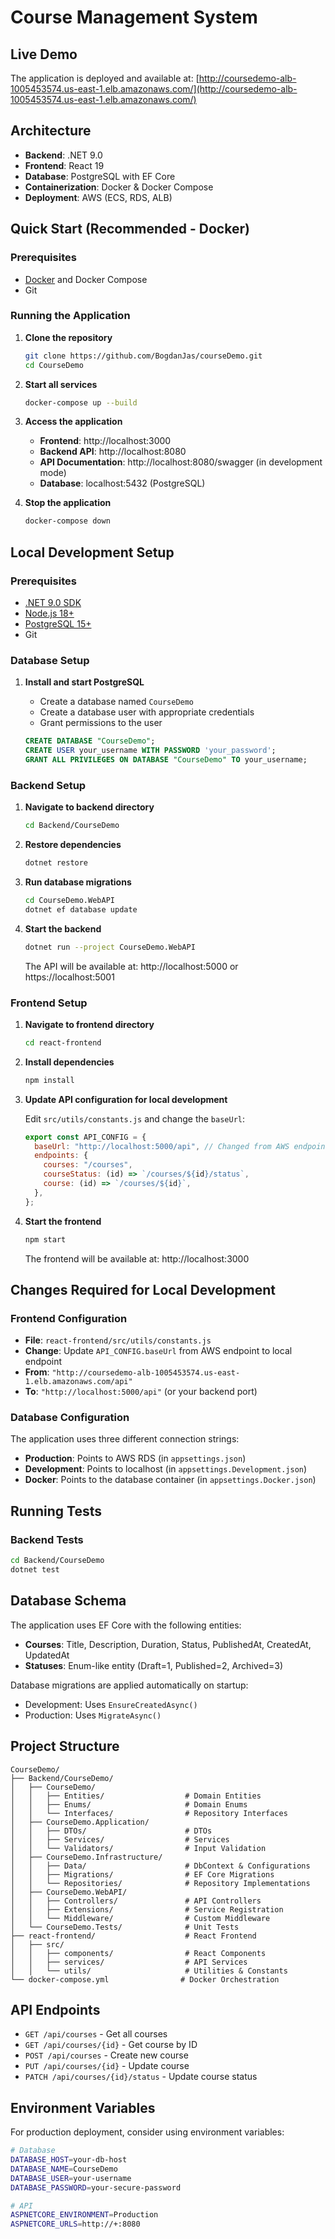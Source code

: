 # Course Management System

## Live Demo

The application is deployed and available at: [http://coursedemo-alb-1005453574.us-east-1.elb.amazonaws.com/](http://coursedemo-alb-1005453574.us-east-1.elb.amazonaws.com/)

## Architecture

- **Backend**: .NET 9.0
- **Frontend**: React 19
- **Database**: PostgreSQL with EF Core
- **Containerization**: Docker & Docker Compose
- **Deployment**: AWS (ECS, RDS, ALB)

## Quick Start (Recommended - Docker)

### Prerequisites

- [Docker](https://www.docker.com/get-started) and Docker Compose
- Git

### Running the Application

1. **Clone the repository**

   ```bash
   git clone https://github.com/BogdanJas/courseDemo.git
   cd CourseDemo
   ```

2. **Start all services**

   ```bash
   docker-compose up --build
   ```

3. **Access the application**

   - **Frontend**: http://localhost:3000
   - **Backend API**: http://localhost:8080
   - **API Documentation**: http://localhost:8080/swagger (in development mode)
   - **Database**: localhost:5432 (PostgreSQL)

4. **Stop the application**
   ```bash
   docker-compose down
   ```

## Local Development Setup

### Prerequisites

- [.NET 9.0 SDK](https://dotnet.microsoft.com/download)
- [Node.js 18+](https://nodejs.org/)
- [PostgreSQL 15+](https://www.postgresql.org/download/)
- Git

### Database Setup

1. **Install and start PostgreSQL**

   - Create a database named `CourseDemo`
   - Create a database user with appropriate credentials
   - Grant permissions to the user

   ```sql
   CREATE DATABASE "CourseDemo";
   CREATE USER your_username WITH PASSWORD 'your_password';
   GRANT ALL PRIVILEGES ON DATABASE "CourseDemo" TO your_username;
   ```

### Backend Setup

1. **Navigate to backend directory**

   ```bash
   cd Backend/CourseDemo
   ```

2. **Restore dependencies**

   ```bash
   dotnet restore
   ```

3. **Run database migrations**

   ```bash
   cd CourseDemo.WebAPI
   dotnet ef database update
   ```

4. **Start the backend**

   ```bash
   dotnet run --project CourseDemo.WebAPI
   ```

   The API will be available at: http://localhost:5000 or https://localhost:5001

### Frontend Setup

1. **Navigate to frontend directory**

   ```bash
   cd react-frontend
   ```

2. **Install dependencies**

   ```bash
   npm install
   ```

3. **Update API configuration for local development**

   Edit `src/utils/constants.js` and change the `baseUrl`:

   ```javascript
   export const API_CONFIG = {
     baseUrl: "http://localhost:5000/api", // Changed from AWS endpoint
     endpoints: {
       courses: "/courses",
       courseStatus: (id) => `/courses/${id}/status`,
       course: (id) => `/courses/${id}`,
     },
   };
   ```

4. **Start the frontend**

   ```bash
   npm start
   ```

   The frontend will be available at: http://localhost:3000

## Changes Required for Local Development

### Frontend Configuration

- **File**: `react-frontend/src/utils/constants.js`
- **Change**: Update `API_CONFIG.baseUrl` from AWS endpoint to local endpoint
- **From**: `"http://coursedemo-alb-1005453574.us-east-1.elb.amazonaws.com/api"`
- **To**: `"http://localhost:5000/api"` (or your backend port)

### Database Configuration

The application uses three different connection strings:

- **Production**: Points to AWS RDS (in `appsettings.json`)
- **Development**: Points to localhost (in `appsettings.Development.json`)
- **Docker**: Points to the database container (in `appsettings.Docker.json`)

## Running Tests

### Backend Tests

```bash
cd Backend/CourseDemo
dotnet test
```

## Database Schema

The application uses EF Core with the following entities:

- **Courses**: Title, Description, Duration, Status, PublishedAt, CreatedAt, UpdatedAt
- **Statuses**: Enum-like entity (Draft=1, Published=2, Archived=3)

Database migrations are applied automatically on startup:

- Development: Uses `EnsureCreatedAsync()`
- Production: Uses `MigrateAsync()`

## Project Structure

```
CourseDemo/
├── Backend/CourseDemo/
│   ├── CourseDemo/
│   │   ├── Entities/                  # Domain Entities
│   │   ├── Enums/                     # Domain Enums
│   │   └── Interfaces/                # Repository Interfaces
│   ├── CourseDemo.Application/
│   │   ├── DTOs/                      # DTOs
│   │   ├── Services/                  # Services
│   │   └── Validators/                # Input Validation
│   ├── CourseDemo.Infrastructure/
│   │   ├── Data/                      # DbContext & Configurations
│   │   ├── Migrations/                # EF Core Migrations
│   │   └── Repositories/              # Repository Implementations
│   ├── CourseDemo.WebAPI/
│   │   ├── Controllers/               # API Controllers
│   │   ├── Extensions/                # Service Registration
│   │   └── Middleware/                # Custom Middleware
│   └── CourseDemo.Tests/              # Unit Tests
├── react-frontend/                    # React Frontend
│   ├── src/
│   │   ├── components/                # React Components
│   │   ├── services/                  # API Services
│   │   └── utils/                     # Utilities & Constants
└── docker-compose.yml                # Docker Orchestration
```

## API Endpoints

- `GET /api/courses` - Get all courses
- `GET /api/courses/{id}` - Get course by ID
- `POST /api/courses` - Create new course
- `PUT /api/courses/{id}` - Update course
- `PATCH /api/courses/{id}/status` - Update course status

## Environment Variables

For production deployment, consider using environment variables:

```bash
# Database
DATABASE_HOST=your-db-host
DATABASE_NAME=CourseDemo
DATABASE_USER=your-username
DATABASE_PASSWORD=your-secure-password

# API
ASPNETCORE_ENVIRONMENT=Production
ASPNETCORE_URLS=http://+:8080
```
